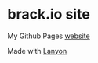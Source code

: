 # brack.io site
My Github Pages [website](http://brack.io)

Made with [Lanyon](https://github.com/poole/lanyon)
